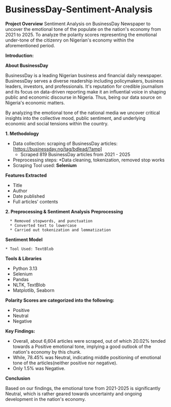# BusinessDay-Sentiment-Analysis

**Project Overview**
Sentiment Analysis on BusinessDay Newspaper to uncover the emotional tone of the populate on the nation's economy from 2021 to 2025. To analyze the polarity scores representing the emotional under-tone of the citizenry on Nigerian's economy within the aforementioned period.

**Introduction:**

**About BusinessDay**

BusinessDay is a leading Nigerian business and financial daily newspaper. BusinessDay serves a diverse readership including policymakers, business leaders, investors, and professionals. It's reputation for credible journalism and its focus on data-driven reporting make it an influential voice in shaping public and economic discourse in Nigeria. Thus, being our data source on Nigeria's economic matters.

By analyzing the emotional tone of the national media we uncover critical insights into the collective mood, public sentiment, and underlying economic and social tensions within the country.

**1. Methodology**
* Data collection: scraping of BusinessDay articles:[https://businessday.ng/tag/bdlead/?amp]
  * Scraped 819 BusinessDay articles from 2021 - 2025
* Preprocessing steps:
  *Data cleaning, tokenization, removed stop works
* Scraping Tool used: **Selenium**
  
**Features Extracted**
   * Title
   * Author
   * Date published
   * Full articles' contents

 **2. Preprocessing & Sentiment Analysis**
    **Preprocessing**
    
      * Removed stopwords, and punctuation
      * Converted text to lowercase
      * Carried out tokenization and lemmatization
      
 **Sentiment Model**
 
    * Tool Used: TextBlob
      
 **Tools & Libraries**
   * Python 3.13
   * Selenium
   * Pandas
   * NLTK, TextBlob
   * Matplotlib, Seaborn
     
  **Polarity Scores are categorized into the following:**
 
   * Positive
   * Neutral
   * Negative

**Key Findings:**
 * Overall, about 6,604 articles were scraped, out of which 20.02% tended towards a Positive emotional tone, implying a good outlook of the nation's economy by this chunk.
 * While, 78.45% was Neutral, indicating middle positioning of emotional tone of the articles(neither positive nor negative).
 * Only 1.5% was Negative.

**Conclusion**

  Based on our findings, the emotional tone from 2021-2025 is significantly Neutral, which is rather geared towards uncertainty and ongoing development in the nation's economy.
  
